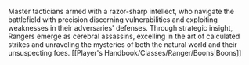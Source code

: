 Master tacticians armed with a razor-sharp intellect, who navigate the battlefield with precision discerning vulnerabilities and exploiting weaknesses in their adversaries' defenses. Through strategic insight, Rangers emerge as cerebral assassins, excelling in the art of calculated strikes and unraveling the mysteries of both the natural world and their unsuspecting foes. [[Player's Handbook/Classes/Ranger/Boons|Boons]]
